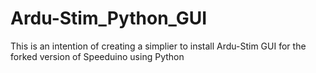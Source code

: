 # Ardu-Stim_Python_GUI
This is an intention of creating a simplier to install Ardu-Stim GUI for the forked version of Speeduino using Python

